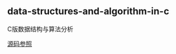 ## data-structures-and-algorithm-in-c
C版数据结构与算法分析

[源码参照](https://users.cs.fiu.edu/~weiss/dsaa_c2e/files.html)
